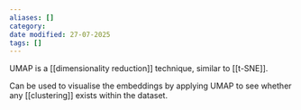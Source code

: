 ```yaml
---
aliases: []
category:
date modified: 27-07-2025
tags: []
---
```

UMAP is a [[dimensionality reduction]] technique, similar to [[t-SNE]].

Can be used to visualise the embeddings by applying UMAP to see whether any [[clustering]] exists within the dataset.

